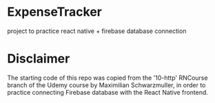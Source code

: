 # ExpenseTracker
project to practice react native + firebase database connection

# Disclaimer
The starting code of this repo was copied from the '10-http' RNCourse branch of the Udemy course by Maximilian Schwarzmuller, 
in order to practice connecting Firebase database with the React Native frontend.

